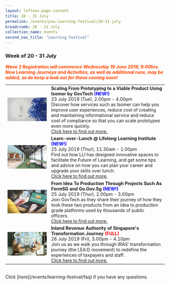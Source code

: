 ```yaml
---
layout: leftnav-page-content
title: 20 - 31 July
permalink: /events/psw-learning-festival/20-31-july
breadcrumb: 20 - 31 July
collection_name: events
second_nav_title: "Learning Festival"
---
```


<!-- 
---
layout: simple-page
title: learning festival
permalink: /learning-festival/20-31-july
breadcrumb: Learning Festival
---
-->
### Week of 20 - 31 July

<font color="orangered"><i><b>Wave 2 Registration will commence Wednesday 19 June 2019, 9:00hrs. New Learning Journeys and Activities, as well as additional runs, may be added, so do keep a look out for those coming soon!</b></i></font>

<table>
<tr>
    <td>
      <a href="/events/learning-journeys/event-details/LA_Isomer"> <img src="/images/Innovate1.jpg" /></a>
    </td>
    <td>
      <b>Scaling From Prototyping to a Viable Product Using Isomer by GovTech<font color="blue"> (NEW!)</font></b>
      <br>23 July 2019 (Tue), 2.00pm - 4.00pm
      <br>Discover how services such as Isomer can help you improve user experiences, reduce cost of creating and maintaining informational service and reduce cost of compliance so that you can scale prototypes even more quickly.
      <br><a href="/events/learning-journeys/event-details/LA_Isomer">Click here to find out more.</a>
    </td>
  </tr>
<tr>
    <td>
      <a href="/events/learning-journeys/event-details/LJ_LLIFutureLearning"> <img src="/images/LLI.jpg" /></a>
    </td>
    <td>
      <b>Learn-over-Lunch @ Lifelong Learning Institute<font color="blue"> (NEW!)</font></b>
      <br>25 July 2019 (Thur), 11.30am - 1.00pm
      <br>Find out how LLI has designed innovative spaces to facilitate the Future of Learning, and get some tips and advice on how you can plan your career and upgrade your skills over lunch.
      <br><a href="/events/learning-journeys/event-details/LJ_LLIFutureLearning">Click here to find out more.</a>
    </td>
  </tr>
<tr>
    <td>
      <a href="/events/learning-journeys/event-details/LA_FromIdeaToProductionThroughProjects"> <img src="/images/Digital2.jpg" /></a>
    </td>
    <td>
      <b>From Idea To Production Through Projects Such As FormSG and Go.Gov.Sg<font color="blue"> (NEW!) </font></b>
      <br>25 July 2019 (Thur), 2.00pm - 3.00pm
      <br> Join GovTech as they share their journey of how they took these two products from an idea to production grade platforms used by thousands of public officers.
      <br><a href="/events/learning-journeys/event-details/LA_FromIdeaToProductionThroughProjects">Click here to find out more.</a>
    </td>
  </tr> <tr>
    <td>
      <a href="/events/learning-journeys/event-details/LA_IRASTransformation"> <img src="/images/Digital1.jpeg" /></a>
    </td>
    <td>
      <b>Inland Revenue Authority of Singapore's Transformation Journey<font color="red"> (FULL) </font></b>
      <br>26 July 2019 (Fri), 3.00pm - 4.10pm
      <br>Join us as we walk you through IRAS’ transformation journey (the LEA:D movement) to redefine the experiences of taxpayers and staff. 
      <br><a href="/events/learning-journeys/event-details/LA_IRASTransformation">Click here to find out more.</a>
    </td>
  </tr>
</table>
<br> Click [here](/events/learning-festival/faq) if you have any questions. 

